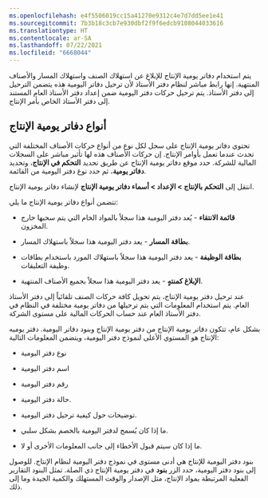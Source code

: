 ```yaml
---
ms.openlocfilehash: e4f5506019cc15a41270e9312c4e7d7dd5ee1e41
ms.sourcegitcommit: 7b3b18c3cb7e930dbf2f9f6edcb9108044033616
ms.translationtype: HT
ms.contentlocale: ar-SA
ms.lasthandoff: 07/22/2021
ms.locfileid: "6668044"
---
```

يتم استخدام دفاتر يومية الإنتاج للإبلاغ عن استهلاك الصنف واستهلاك المسار والأصناف المنتهية. إنها رابط مباشر لنظام دفتر الأستاذ لأن ترحيل دفاتر اليومية هذه يتضمن الترحيل إلى دفتر الأستاذ.
يتم ترحيل حركات دفتر اليومية ضمن إعداد دفتر الأستاذ العام المستند إلى دفتر الأستاذ الخاص بأمر الإنتاج.

## <a name="production-journal-types"></a>أنواع دفاتر يومية الإنتاج

تحتوي دفاتر يومية الإنتاج على سجل لكل نوع من أنواع حركات الأصناف المختلفة التي تحدث عندما تعمل بأوامر الإنتاج. إن حركات الأصناف هذه لها تأثير مباشر على السجلات المالية للشركة. حدد موقع دفاتر يومية الإنتاج عن طريق تحديد **التحكم في الإنتاج**، وتحديد **دفاتر يومية**، ثم حدد نوع دفتر اليومية من القائمة.

انتقل إلى  **التحكم بالإنتاج > الإعداد > أسماء دفاتر يومية الإنتاج** لإنشاء دفاتر يومية الإنتاج.


تتضمن أنواع دفاتر يومية الإنتاج ما يلي:

-   **قائمة الانتقاء** - يُعد دفتر اليومية هذا سجلاً بالمواد الخام التي يتم سحبها خارج المخزون.

-   **بطاقة المسار** - يعد دفتر اليومية هذا سجلاً باستهلاك المسار.

-   **بطاقة الوظيفة** - يعد دفتر اليومية هذا سجلاً باستهلاك المورد باستخدام بطاقات وظيفة التعليقات.

-   **الإبلاغ كمنتهٍ** - يعد دفتر اليومية هذا سجلاً بجميع الأصناف المنتهية.

عند ترحيل دفتر يومية الإنتاج، يتم تحويل كافة حركات الصنف تلقائياً إلى دفتر الأستاذ العام. يتم استخدام المعلومات التي يتم ترحيلها من دفاتر يومية مختلفة في النظام في دفتر الأستاذ العام عند حساب الحركات المالية على مستوى الشركة.

بشكل عام، تتكون دفاتر يومية الإنتاج من دفتر يومية الإنتاج وبنود دفاتر اليومية. دفتر يوميه الإنتاج هو المستوي الأعلى لنموذج دفتر اليومية، ويتضمن المعلومات التالية:

-   نوع دفتر اليومية

-   اسم دفتر اليومية

-   رقم دفتر اليومية

-   حالة دفتر اليومية.

-   توضيحات حول كيفية ترحيل دفتر اليومية.

-   ما إذا كان يُسمح لدفتر اليومية بالخصم بشكل سلبي.

-   ما إذا كان سيتم قبول الأخطاء إلى جانب المعلومات الأخرى أو لا.

بنود دفتر اليومية للإنتاج هي أدنى مستوى في نموذج دفتر اليومية لنظام الإنتاج. للوصول إلى بنود دفتر اليومية، حدد الزر **بنود** في دفتر يومية الإنتاج ذي الصلة. تمثل البنود التقارير الفعلية المرتبطة بمواد الإنتاج، مثل الإصدار والوقت المستهلك والكمية الجيدة وما إلى ذلك.
